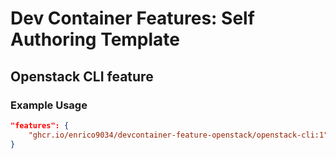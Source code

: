 # Dev Container Features: Self Authoring Template

## Openstack CLI feature

### Example Usage

```json
"features": {
    "ghcr.io/enrico9034/devcontainer-feature-openstack/openstack-cli:1": {}
}
```
